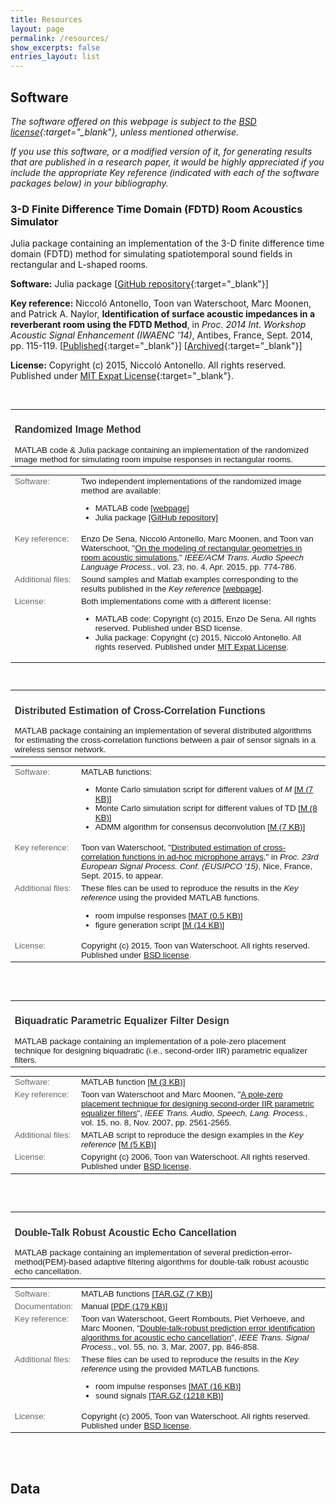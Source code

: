 ```yaml
---
title: Resources
layout: page
permalink: /resources/
show_excerpts: false
entries_layout: list
---
```


## Software

*The software offered on this webpage is subject to the [BSD license](bsd_license.html){:target="_blank"}, unless mentioned otherwise.*  

*If you use this software, or a modified version of it, for generating results that are published in a research paper, it would be highly appreciated if you include the appropriate _Key reference_ (indicated with each of the software packages below) in your bibliography.*

### 3-D Finite Difference Time Domain (FDTD) Room Acoustics Simulator

Julia package containing an implementation of the 3-D finite difference time domain (FDTD) method for simulating spatiotemporal sound fields in rectangular and L-shaped rooms.

**Software:** Julia package \[[GitHub repository](https://github.com/nantonel/JuFdtd){:target="_blank"}\]

**Key reference:** Niccoló Antonello, Toon van Waterschoot, Marc Moonen, and
Patrick A. Naylor, **Identification of surface acoustic impedances
in a reverberant room using the FDTD Method**,
in *Proc. 2014 Int. Workshop Acoustic Signal Enhancement (IWAENC
'14)*, Antibes, France, Sept. 2014, pp. 115-119.
\[[Published](https://doi.org/10.1109/IWAENC.2014.6953349){:target="_blank"}\] \[[Archived](https://ftp.esat.kuleuven.be/pub/stadius//nantonel/14-84.pdf){:target="_blank"}\]

**License:** Copyright (c) 2015, Niccol&oacute; Antonello. All rights reserved. Published under [MIT Expat License](https://github.com/nantonel/JuFdtd/blob/master/LICENSE.md){:target="_blank"}.
<!---------------------------------------------------------------------------------------------------------------------------->
<br />
		    <table border="0" cellpadding = "0" cellspacing = "0" width = "100%" style="padding: 0px 0px 0px 0px; font-size: 10pt; font-family: sans-serif">
			<tr>
			  <td align="left"><a name="software_rim"><h3 style="color: #333">Randomized Image Method</h3></a>
			  MATLAB code &amp; Julia package containing an implementation of the randomized image method for simulating room impulse responses in rectangular rooms.
			  </td>
			</tr>
		    </table>
		    <table border="0" cellpadding = "5" cellspacing = "0" width = "100%" style="padding: 0px 0px 0px 0px; font-size: 10pt; font-family: sans-serif">
			<tr>
			  <td style="color: #666; vertical-align:text-top; width: 93px">Software:</td>
			  <td>Two independent implementations of the randomized image method are available:
				<ul>
				    <li>MATLAB code <a target="blank" href="http://desena.org/sweep/">[webpage]</a></li>
				    <li>Julia package <a target="blank" href="https://github.com/nantonel/JuRIM">[GitHub repository]</a></li>
				</ul>
			  </td>
			</tr>
			<tr>
			  <td style="color: #666; vertical-align:text-top; width: 93px">Key reference:</td>
			  <td>Enzo De Sena, Niccol&oacute; Antonello, Marc Moonen, and Toon van Waterschoot, "<a href="ftp://ftp.esat.kuleuven.be/pub/SISTA/vanwaterschoot/abstracts/14-186.html">On the modeling of rectangular geometries in room acoustic simulations</a>," <i>IEEE/ACM Trans. Audio Speech Language Process.</i>, vol. 23, no. 4, Apr. 2015, pp. 774-786.</td>
			</tr>
			<tr>
			  <td style="color: #666; vertical-align:text-top; width: 93px">Additional files:</td>
			  <td>Sound samples and Matlab examples corresponding to the results published in the <i>Key reference</i> <a target="blank" href="http://desena.org/sweep/">[webpage]</a>.  
			  </td>
			</tr>
			<tr>
			  <td style="color: #666; vertical-align:text-top; width: 93px">License:</td>
			  <td>Both implementations come with a different license:
			    <ul>
				    <li>MATLAB code: Copyright (c) 2015, Enzo De Sena. All rights reserved. Published under BSD license.</li>
				    <li>Julia package: Copyright (c) 2015, Niccol&oacute; Antonello. All rights reserved. Published under <a target="blank" href="https://github.com/nantonel/JuRIM/blob/master/LICENSE.md">MIT Expat License</a>.</li>
				</ul>
			  </td>
			</tr>
		    </table>
<!--<br />commented due to <ul> in bottom <td>-->
<!---------------------------------------------------------------------------------------------------------------------------->
<br />
		    <table border="0" cellpadding = "0" cellspacing = "0" width = "100%" style="padding: 0px 0px 0px 0px; font-size: 10pt; font-family: sans-serif">
			<tr>
			  <td align="left"><a name="software_distcorr"><h3 style="color: #333">Distributed Estimation of Cross-Correlation Functions</h3></a>
			  MATLAB package containing an implementation of several distributed algorithms for estimating the cross-correlation functions between a pair of sensor signals in a wireless sensor network.
			  </td>
			</tr>
		    </table>
		    <table border="0" cellpadding = "5" cellspacing = "0" width = "100%" style="padding: 0px 0px 0px 0px; font-size: 10pt; font-family: sans-serif">
			<tr>
			  <td style="color: #666; vertical-align:text-top; width: 93px">Software:</td>
			  <td>MATLAB functions:
				<ul>
				    <li>Monte Carlo simulation script for different values of <i>M</i> <a target="blank" href="ftp://ftp.esat.kuleuven.be/pub/sista/vanwaterschoot/downloads/software/15-40/distcorr_mcscript_M.m">[M (7 KB)]</a></li>
				    <li>Monte Carlo simulation script for different values of TD <a target="blank" href="ftp://ftp.esat.kuleuven.be/pub/sista/vanwaterschoot/downloads/software/15-40/distcorr_mcscript_TD.m">[M (8 KB)]</a></li>
				    <li>ADMM algorithm for consensus deconvolution <a target="blank" href="ftp://ftp.esat.kuleuven.be/pub/sista/vanwaterschoot/downloads/software/15-40/distcorr_admm.m">[M (7 KB)]</a></li>
				</ul>
			  </td>
			</tr>
			<tr>
			  <td style="color: #666; vertical-align:text-top; width: 93px">Key reference:</td>
			  <td>Toon van Waterschoot, "<a href="ftp://ftp.esat.kuleuven.be/pub/SISTA/vanwaterschoot/abstracts/15-40.html">Distributed estimation of cross-correlation functions in ad-hoc microphone arrays</a>," in <i>Proc. 23rd European Signal Process. Conf. (EUSIPCO '15)</i>, Nice, France, Sept. 2015, to appear.</td>
			</tr>
			<tr>
			  <td style="color: #666; vertical-align:text-top; width: 93px">Additional files:</td>
			  <td>These files can be used to reproduce the results in the <i>Key reference</i> using the provided MATLAB functions.  
				<ul>
				    <li>room impulse responses <a target="blank" href="ftp://ftp.esat.kuleuven.be/pub/sista/vanwaterschoot/downloads/software/15-40/distcorr_RIRs.mat">[MAT (0.5 KB)]</a></li>
				    <li>figure generation script <a target="blank" href="ftp://ftp.esat.kuleuven.be/pub/sista/vanwaterschoot/downloads/software/15-40/distcorr_figgenscript_eusipco2015.m">[M (14 KB)]</a></li>
				</ul>
			  </td>
			</tr>
			<tr>
			  <td style="color: #666; vertical-align:text-top; width: 93px">License:</td>
			  <td>Copyright (c) 2015, Toon van Waterschoot. All rights reserved. Published under <a target="blank" href="bsd_license.html">BSD license</a>.</td>
			</tr>
		    </table>
<br />
<!---------------------------------------------------------------------------------------------------------------------------->
<br />
		    <table border="0" cellpadding = "0" cellspacing = "0" width = "100%" style="padding: 0px 0px 0px 0px; font-size: 10pt; font-family: sans-serif">
			<tr>
			  <td align="left"><a name="software_pareq"><h3 style="color: #333">Biquadratic Parametric Equalizer Filter Design</h3></a>
			  MATLAB package containing an implementation of a pole-zero placement technique for designing biquadratic (i.e., second-order IIR) parametric equalizer filters.
			  </td>
			</tr>
		    </table>
		    <table border="0" cellpadding = "5" cellspacing = "0" width = "100%" style="padding: 0px 0px 0px 0px; font-size: 10pt; font-family: sans-serif">
			<tr>
			  <td style="color: #666; vertical-align:text-top; width: 93px">Software:</td>
			  <td>MATLAB function <a target="blank" href="ftp://ftp.esat.kuleuven.be/pub/SISTA/vanwaterschoot/downloads/software/06-177/pareq.m">[M (3 KB)]</a></td>
			</tr>
			<tr>
			  <td style="color: #666; vertical-align:text-top; width: 93px">Key reference:</td>
			  <td>Toon van Waterschoot and Marc Moonen, "<a href="ftp://ftp.esat.kuleuven.be/pub/SISTA/vanwaterschoot/abstracts/06-177.html">A pole-zero placement technique for designing second-order IIR parametric equalizer filters</a>", <i>IEEE Trans. Audio, Speech, Lang. Process.</i>, vol. 15, no. 8, Nov. 2007, pp. 2561-2565.</td>
			</tr>
			<tr>
			  <td style="color: #666; vertical-align:text-top; width: 93px">Additional files:</td>
			  <td>MATLAB script to reproduce the design examples in the <i>Key reference</i> <a target="blank" href="ftp://ftp.esat.kuleuven.be/pub/SISTA/vanwaterschoot/downloads/software/06-177/pareq_designexamples.m">[M (5 KB)]</a>
			  </td>
			</tr>
			<tr>
			  <td style="color: #666; vertical-align:text-top; width: 93px">License:</td>
			  <td>Copyright (c) 2006, Toon van Waterschoot. All rights reserved. Published under <a target="blank" href="bsd_license.html">BSD license</a>.</td>
			</tr>
		    </table>
<br />
<!---------------------------------------------------------------------------------------------------------------------------->
<br />
		    <table border="0" cellpadding = "0" cellspacing = "0" width = "100%" style="padding: 0px 0px 0px 0px; font-size: 10pt; font-family: sans-serif">
			<tr>
			  <td align="left"><a name="software_robustaec"><h3 style="color: #333">Double-Talk Robust Acoustic Echo Cancellation</h3></a>
			  MATLAB package containing an implementation of several prediction-error-method(PEM)-based adaptive filtering algorithms for double-talk robust acoustic echo cancellation.
			  </td>
			</tr>
		    </table>
		    <table border="0" cellpadding = "5" cellspacing = "0" width = "100%" style="padding: 0px 0px 0px 0px; font-size: 10pt; font-family: sans-serif">
			<tr>
			  <td style="color: #666; vertical-align:text-top; width: 93px">Software:</td>
			  <td>MATLAB functions <a target="blank" href="ftp://ftp.esat.kuleuven.be/pub/sista/vanwaterschoot/downloads/software/05-162/algorithms.tar.gz">[TAR.GZ (7 KB)]</a></td>
			</tr>
			<tr>
			  <td style="color: #666; vertical-align:text-top; width: 93px">Documentation:</td>
			  <td>Manual <a target="blank" href="ftp://ftp.esat.kuleuven.be/pub/sista/vanwaterschoot/reports/05-162.pdf">[PDF (179 KB)]</a></td>
			</tr>
			<tr>
			  <td style="color: #666; vertical-align:text-top; width: 93px">Key reference:</td>
			  <td>Toon van Waterschoot, Geert Rombouts, Piet Verhoeve, and Marc Moonen, "<a href="ftp://ftp.esat.kuleuven.be/pub/SISTA/vanwaterschoot/abstracts/05-161.html">Double-talk-robust prediction error identification algorithms for acoustic echo cancellation</a>", <i>IEEE Trans. Signal Process.</i>, vol. 55, no. 3, Mar. 2007, pp. 846-858.</td>
			</tr>
			<tr>
			  <td style="color: #666; vertical-align:text-top; width: 93px">Additional files:</td>
			  <td>These files can be used to reproduce the results in the <i>Key reference</i> using the provided MATLAB functions.  
				<ul>
				    <li>room impulse responses <a target="blank" href="ftp://ftp.esat.kuleuven.be/pub/sista/vanwaterschoot/downloads/software/05-162/RIR.mat">[MAT (16 KB)]</a></li>
				    <li>sound signals <a target="blank" href="ftp://ftp.esat.kuleuven.be/pub/sista/vanwaterschoot/downloads/software/05-162/signals.tar.gz">[TAR.GZ (1218 KB)]</a></li>
				</ul>
			  </td>
			</tr>
			<tr>
			  <td style="color: #666; vertical-align:text-top; width: 93px">License:</td>
			  <td>Copyright (c) 2005, Toon van Waterschoot. All rights reserved. Published under <a target="blank" href="bsd_license.html">BSD license</a>.</td>
			</tr>
		    </table>
<br />
<!---------------------------------------------------------------------------------------------------------------------------->
<!---------------------------------------------------------------------------------------------------------------------------->
<br />
            <a name="data"><h2>Data</h2></a>
		    <!--<table border="0" cellpadding = "0" cellspacing = "0" width = "100%" style="padding: 0px 0px 0px 0px; font-size: 10pt; font-family: sans-serif">
			<tr>
			  <td align="left"><h3 style="color: #333">Small Room Impulse Responses</h3>
			  To do
			  </td>
			</tr>
		    </table>
		    <table border="0" cellpadding = "5" cellspacing = "0" width = "100%" style="padding: 0px 0px 0px 0px; font-size: 10pt; font-family: sans-serif">
			<tr>
			  <td style="color: #666; width: 54px">Period:</td>
			  <td>Jan 2007 &ndash; Dec 2011</td>
			</tr>
			<tr>
			  <td style="color: #666; width: 54px">Funding:</td>
			  <td>Belgian Science Policy Office (Interuniversity Attraction Poles Phase VI)</td>
			</tr>
			<tr>
			  <td style="color: #666; width: 54px">Partners:</td>
			  <td>Universit&eacute; Catholique de Louvain, KU Leuven, Ghent University, Vrije Universiteit Brussel, Universit&eacute; de Li&egrave;ge, Universit&eacute; de Mons, Universit&eacute; Libre de Bruxelles</td>
			</tr>
			<tr>
			  <td style="color: #666; width: 54px">URL:</td>
			  <td><a target="blank" href="http://sites.uclouvain.be/dysco/">sites.uclouvain.be/dysco</a></td>
			</tr>
			<tr>
			  <td style="color: #666; width: 54px">My role:</td>
			  <td>Research Fellow</td>
			</tr>
		    </table>-->
        </div>
    </body>
</html>
